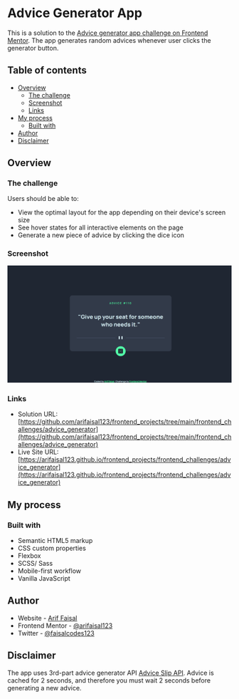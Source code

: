 # Advice Generator App

This is a solution to the [Advice generator app challenge on Frontend Mentor](https://www.frontendmentor.io/challenges/advice-generator-app-QdUG-13db). The app generates random advices whenever user clicks the generator button. 

## Table of contents

- [Overview](#overview)
  - [The challenge](#the-challenge)
  - [Screenshot](#screenshot)
  - [Links](#links)
- [My process](#my-process)
  - [Built with](#built-with)
- [Author](#author)
- [Disclaimer](#disclaimer)

## Overview

### The challenge

Users should be able to:

- View the optimal layout for the app depending on their device's screen size
- See hover states for all interactive elements on the page
- Generate a new piece of advice by clicking the dice icon

### Screenshot

![](./images/screenshot.png)

### Links

- Solution URL: [https://github.com/arifaisal123/frontend_projects/tree/main/frontend_challenges/advice_generator](https://github.com/arifaisal123/frontend_projects/tree/main/frontend_challenges/advice_generator)
- Live Site URL: [https://arifaisal123.github.io/frontend_projects/frontend_challenges/advice_generator](https://arifaisal123.github.io/frontend_projects/frontend_challenges/advice_generator)

## My process

### Built with

- Semantic HTML5 markup
- CSS custom properties
- Flexbox
- SCSS/ Sass
- Mobile-first workflow
- Vanilla JavaScript

## Author

- Website - [Arif Faisal](https://arifaisal123.github.io)
- Frontend Mentor - [@arifaisal123](https://www.frontendmentor.io/profile/arifaisal123)
- Twitter - [@faisalcodes123](https://www.twitter.com/faisalcodes123)

## Disclaimer

The app uses 3rd-part advice generator API [Advice Slip API](https://api.adviceslip.com). Advice is cached for 2 seconds, and therefore you must wait 2 seconds before generating a new advice.
